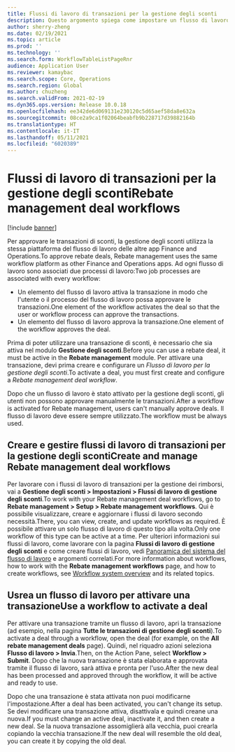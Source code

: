 ```yaml
---
title: Flussi di lavoro di transazioni per la gestione degli sconti
description: Questo argomento spiega come impostare un flusso di lavoro di transazioni per la gestione degli sconti per approvare e attivare le transazioni.
author: sherry-zheng
ms.date: 02/19/2021
ms.topic: article
ms.prod: ''
ms.technology: ''
ms.search.form: WorkflowTableListPageRnr
audience: Application User
ms.reviewer: kamaybac
ms.search.scope: Core, Operations
ms.search.region: Global
ms.author: chuzheng
ms.search.validFrom: 2021-02-19
ms.dyn365.ops.version: Release 10.0.18
ms.openlocfilehash: ee342de6d069131e230120c5d65aef58da8e632a
ms.sourcegitcommit: 08ce2a9ca1f02064beabfb9b228717d39882164b
ms.translationtype: HT
ms.contentlocale: it-IT
ms.lasthandoff: 05/11/2021
ms.locfileid: "6020389"
---
```

# <a name="rebate-management-deal-workflows"></a><span data-ttu-id="0e635-103">Flussi di lavoro di transazioni per la gestione degli sconti</span><span class="sxs-lookup"><span data-stu-id="0e635-103">Rebate management deal workflows</span></span>

[!include [banner](../includes/banner.md)]

<span data-ttu-id="0e635-104">Per approvare le transazioni di sconti, la gestione degli sconti utilizza la stessa piattaforma del flusso di lavoro delle altre app Finance and Operations.</span><span class="sxs-lookup"><span data-stu-id="0e635-104">To approve rebate deals, Rebate management uses the same workflow platform as other Finance and Operations apps.</span></span> <span data-ttu-id="0e635-105">Ad ogni flusso di lavoro sono associati due processi di lavoro:</span><span class="sxs-lookup"><span data-stu-id="0e635-105">Two job processes are associated with every workflow:</span></span>

- <span data-ttu-id="0e635-106">Un elemento del flusso di lavoro attiva la transazione in modo che l'utente o il processo del flusso di lavoro possa approvare le transazioni.</span><span class="sxs-lookup"><span data-stu-id="0e635-106">One element of the workflow activates the deal so that the user or workflow process can approve the transactions.</span></span>
- <span data-ttu-id="0e635-107">Un elemento del flusso di lavoro approva la transazione.</span><span class="sxs-lookup"><span data-stu-id="0e635-107">One element of the workflow approves the deal.</span></span>

<span data-ttu-id="0e635-108">Prima di poter utilizzare una transazione di sconti, è necessario che sia attiva nel modulo **Gestione degli sconti**.</span><span class="sxs-lookup"><span data-stu-id="0e635-108">Before you can use a rebate deal, it must be active in the **Rebate management** module.</span></span> <span data-ttu-id="0e635-109">Per attivare una transazione, devi prima creare e configurare un *Flusso di lavoro per la gestione degli sconti*.</span><span class="sxs-lookup"><span data-stu-id="0e635-109">To activate a deal, you must first create and configure a *Rebate management deal workflow*.</span></span>

<span data-ttu-id="0e635-110">Dopo che un flusso di lavoro è stato attivato per la gestione degli sconti, gli utenti non possono approvare manualmente le transazioni.</span><span class="sxs-lookup"><span data-stu-id="0e635-110">After a workflow is activated for Rebate management, users can't manually approve deals.</span></span> <span data-ttu-id="0e635-111">Il flusso di lavoro deve essere sempre utilizzato.</span><span class="sxs-lookup"><span data-stu-id="0e635-111">The workflow must be always used.</span></span>

## <a name="create-and-manage-rebate-management-deal-workflows"></a><span data-ttu-id="0e635-112">Creare e gestire flussi di lavoro di transazioni per la gestione degli sconti</span><span class="sxs-lookup"><span data-stu-id="0e635-112">Create and manage Rebate management deal workflows</span></span>

<span data-ttu-id="0e635-113">Per lavorare con i flussi di lavoro di transazioni per la gestione dei rimborsi, vai a **Gestione degli sconti \> Impostazioni \> Flussi di lavoro di gestione degli sconti**.</span><span class="sxs-lookup"><span data-stu-id="0e635-113">To work with your Rebate management deal workflows, go to **Rebate management \> Setup \> Rebate management workflows**.</span></span> <span data-ttu-id="0e635-114">Qui è possibile visualizzare, creare e aggiornare i flussi di lavoro secondo necessità.</span><span class="sxs-lookup"><span data-stu-id="0e635-114">There, you can view, create, and update workflows as required.</span></span> <span data-ttu-id="0e635-115">È possibile attivare un solo flusso di lavoro di questo tipo alla volta.</span><span class="sxs-lookup"><span data-stu-id="0e635-115">Only one workflow of this type can be active at a time.</span></span> <span data-ttu-id="0e635-116">Per ulteriori informazioni sui flussi di lavoro, come lavorare con la pagina **Flussi di lavoro di gestione degli sconti** e come creare flussi di lavoro, vedi [Panoramica del sistema del flusso di lavoro](../../fin-ops-core/fin-ops/organization-administration/overview-workflow-system.md) e argomenti correlati.</span><span class="sxs-lookup"><span data-stu-id="0e635-116">For more information about workflows, how to work with the **Rebate management workflows** page, and how to create workflows, see [Workflow system overview](../../fin-ops-core/fin-ops/organization-administration/overview-workflow-system.md) and its related topics.</span></span>

## <a name="use-a-workflow-to-activate-a-deal"></a><span data-ttu-id="0e635-117">Usrea un flusso di lavoro per attivare una transazione</span><span class="sxs-lookup"><span data-stu-id="0e635-117">Use a workflow to activate a deal</span></span>

<span data-ttu-id="0e635-118">Per attivare una transazione tramite un flusso di lavoro, apri la transazione (ad esempio, nella pagina **Tutte le transazioni di gestione degli sconti**).</span><span class="sxs-lookup"><span data-stu-id="0e635-118">To activate a deal through a workflow, open the deal (for example, on the **All rebate management deals** page).</span></span> <span data-ttu-id="0e635-119">Quindi, nel riquadro azioni seleziona **Flusso di lavoro \> Invia**.</span><span class="sxs-lookup"><span data-stu-id="0e635-119">Then, on the Action Pane, select **Workflow \> Submit**.</span></span> <span data-ttu-id="0e635-120">Dopo che la nuova transazione è stata elaborata e approvata tramite il flusso di lavoro, sarà attiva e pronta per l'uso.</span><span class="sxs-lookup"><span data-stu-id="0e635-120">After the new deal has been processed and approved through the workflow, it will be active and ready to use.</span></span>

<span data-ttu-id="0e635-121">Dopo che una transazione è stata attivata non puoi modificarne l'impostazione.</span><span class="sxs-lookup"><span data-stu-id="0e635-121">After a deal has been activated, you can't change its setup.</span></span> <span data-ttu-id="0e635-122">Se devi modificare una transazione attiva, disattivala e quindi creane una nuova.</span><span class="sxs-lookup"><span data-stu-id="0e635-122">If you must change an active deal, inactivate it, and then create a new deal.</span></span> <span data-ttu-id="0e635-123">Se la nuova transazione assomiglierà alla vecchia, puoi crearla copiando la vecchia transazione.</span><span class="sxs-lookup"><span data-stu-id="0e635-123">If the new deal will resemble the old deal, you can create it by copying the old deal.</span></span>
